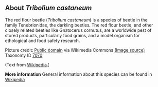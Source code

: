**About *Tribolium castaneum***
-------------------------
The red flour beetle (*Tribolium castaneum*) is a species of beetle in 
the family Tenebrionidae, the darkling beetles. The red flour beetle, 
and other closely related beetles like Gnatocerus cornutus, are a 
worldwide pest of stored products, particularly food grains, and a 
model organism for ethological and food safety research.


Picture credit: [Public domain](https://commons.wikimedia.org/wiki/Main_Page) via Wikimedia Commons [(Image source)](https://en.wikipedia.org/wiki/File:Tribolium_castaneum.jpg)
Taxonomy ID [7070](https://www.uniprot.org/taxonomy/7070)

(Text from [Wikipedia](https://en.wikipedia.org/).)

**More information**
General information about this species can be found in [Wikipedia](https://en.wikipedia.org/wiki/Red_flour_beetle)

